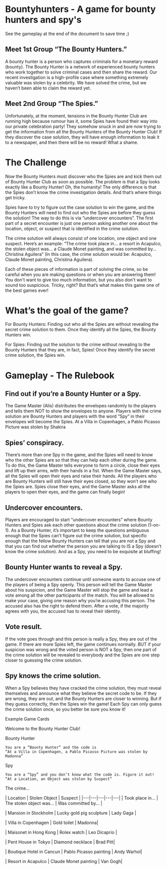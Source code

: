 # Bountyhunters - A game for bounty hunters and spy's

See the gameplay at the end of the document to save time ;)

## Meet 1st Group “The Bounty Hunters.”

A bounty hunter is a person who captures criminals for a monetary reward (bounty). The Bounty Hunter is a network of experienced bounty hunters who work together to solve criminal cases and then share the reward. Our recent investigation is a high-profile case where something extremely valuable was stolen by a celebrity. 
We have solved the crime, but we haven’t been able to claim the reward yet.

## Meet 2nd Group “The Spies.”

Unfortunately, at the moment, tensions in the Bounty Hunter Club are running high because rumour has it, some Spies have found their way into our private celebration party! They somehow snuck in and are now trying to get the information from all the Bounty Hunters of the Bounty Hunter Club! 
If they discover the case solution, they will have enough information to leak it to a newspaper, and then there will be no reward! What a shame. 

# The Challenge

Now the Bounty Hunters must discover who the Spies are and kick them out of Bounty Hunter Club as soon as possible. The problem is that a Spy looks exactly like a Bounty Hunter! Oh, the humanity! The only difference is that the Spies don’t know the crime investigation details. And that’s where things get tricky. 

Spies have to try to figure out the case solution to win the game, and the Bounty Hunters will need to find out who the Spies are before they guess the solution! 
The way to do this is via “undercover encounters”. The first part of a secret encounter is just one person asking another one about the location, object, or suspect that is identified in the crime solution. 

The crime solution will always consist of one location, one object and one suspect. Here’s an example: “The crime took place in... a resort in Acapulco, the stolen object was... a Claude Monet painting, and was committed by... Christina Aguilera” (In this case, the crime solution would be: Acapulco, Claude Monet painting, Christina Aguilera). 

Each of these pieces of information is part of solving the crime, so be careful when you are making questions or when you are answering them! You don't want to give too much information, but you also don't want to sound too suspicious. Tricky, right? But that’s what makes this game one of the best games ever!

# What’s the goal of the game?

For Bounty Hunters: Finding out who all the Spies are without revealing the secret crime solution to them. Once they identify all the Spies, the Bounty Hunters win.  

For Spies: Finding out the solution to the crime without revealing to the Bounty Hunters that they are, in fact, Spies! Once they identify the secret crime solution, the Spies win.

# Gameplay - The Rulebook

## Find out if you’re a Bounty Hunter or a Spy. 
The Game Master (Alis) distributes the envelopes randomly to the players and tells them NOT to show the envelopes to anyone. Players with the crime solution are Bounty Hunters and players with the word “Spy” in their envelopes will become the Spies.
At a Villa in Copenhagen, a Pablo Picasso Picture was stolen by Shakira

## Spies’ conspiracy. 
There’s more than one Spy in the game, and the Spies will need to know who the other Spies are so that they can help each other during the game. To do this, the Game Master tells everyone to form a circle, close their eyes and lift up their arms, with their hands in a fist. When the Game Master says, all the Spies will open their eyes and raise their hands. All the players who are Bounty Hunters will still have their eyes closed, so they won’t see who the Spies are. Spies close their eyes, and the Game Master asks all the players to open their eyes, and the game can finally begin!


## Undercover encounters. 
Players are encouraged to start “undercover encounters” where Bounty Hunters and Spies ask each other questions about the crime solution (1-on-1). As a Bounty Hunter, it’s important to keep the questions ambiguous enough that the Spies can’t figure out the crime solution, but specific enough that the fellow Bounty Hunters can tell that you are not a Spy and that you can find out whether the person you are talking to IS a Spy (doesn’t know the crime solution). And as a Spy, you need to be exquisite at bluffing!


## Bounty Hunter wants to reveal a Spy. 
The undercover encounters continue until someone wants to accuse one of the players of being a Spy openly. This person will tell the Game Master about his suspicion, and the Game Master will stop the game and lead a vote among all the other participants of the match. You will be allowed to make your case, giving one reason why you’re accusing this person. The accused also has the right to defend them. After a vote, if the majority agrees with you, the accused has to reveal their identity. 


## Vote result. 
If the vote goes through and this person is really a Spy, they are out of the game. If there are more Spies left, the game continues normally. BUT if your suspicion was wrong and the voted person is NOT a Spy, then one part of the crime solution will be revealed to everybody and the Spies are one step closer to guessing the crime solution.


## Spy knows the crime solution.
When a Spy believes they have cracked the crime solution, they must reveal themselves and announce what they believe the secret code to be. If they are wrong, they are out, and the Bounty Hunters are closer to winning. But if they guess correctly, then the Spies win the game! Each Spy can only guess the crime solution once, so you better be sure you know it!

Example Game Cards

Welcome to the Bounty Hunter Club!

Bounty Hunter

    You are a “Bounty Hunter” and the code is 
    “At a Villa in Copenhagen, a Pablo Picasso Picture was stolen by Madonna”

Spy

    You are a “Spy” and you don’t know what the code is. Figure it out! 
    “At a Location, an Object was stolen by Suspect”

The crime…

| Location | Stolen Object | Suspect |
|---|---|---|---|---| 
| Took place in... 
| The stolen object was... 
| Was committed by... |

| Mansion in Stockholm 
| Lucky gold pig sculpture 
| Lady Gaga |

| Villa in Copenhagen 
| Gold toilet
| Madonna| 

| Maisonet in Hong Kong
| Rolex watch
| Leo Dicaprio | 

| Pent House in Tokyo 
| Diamond necklace
| Brad Pitt| 

| Boutique Hotel in Cancun
| Pablo Picasso painting
| Andy Warhol| 

| Resort in Acapulco
| Claude Monet painting
| Van Gogh| 
